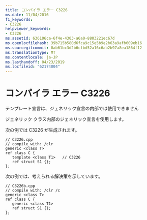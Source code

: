 ```yaml
---
title: コンパイラ エラー C3226
ms.date: 11/04/2016
f1_keywords:
- C3226
helpviewer_keywords:
- C3226
ms.assetid: 636106ca-6f4e-4303-a6a0-8803221ec67d
ms.openlocfilehash: 39b715b580d6fca9c15e5b9e2b63a9afb609eb16
ms.sourcegitcommit: 0ab61bc3d2b6cfbd52a16c6ab2b97a8ea1864f12
ms.translationtype: MT
ms.contentlocale: ja-JP
ms.lasthandoff: 04/23/2019
ms.locfileid: "62174004"
---
```

# <a name="compiler-error-c3226"></a>コンパイラ エラー C3226

テンプレート宣言は、ジェネリック宣言の内部では使用できません

ジェネリック クラス内部のジェネリック宣言を使用します。

次の例では C3226 が生成されます。

```
// C3226.cpp
// compile with: /clr
generic <class T>
ref class C {
   template <class T1>   // C3226
   ref struct S1 {};
};
```

次の例では、考えられる解決策を示しています。

```
// C3226b.cpp
// compile with: /clr /c
generic <class T>
ref class C {
   generic <class T1>
   ref struct S1 {};
};
```